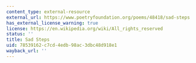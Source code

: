 ```yaml
---
content_type: external-resource
external_url: https://www.poetryfoundation.org/poems/48418/sad-steps
has_external_license_warning: true
license: https://en.wikipedia.org/wiki/All_rights_reserved
status: ''
title: Sad Steps
uid: 78539162-c7cd-4edb-98ac-3dbc48d918e1
wayback_url: ''
---
```

